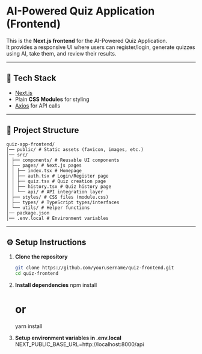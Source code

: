 # AI-Powered Quiz Application (Frontend)

This is the **Next.js frontend** for the AI-Powered Quiz Application.  
It provides a responsive UI where users can register/login, generate quizzes using AI, take them, and review their results.

---

## 🚀 Tech Stack
- [Next.js](https://nextjs.org/)
- Plain **CSS Modules** for styling
- [Axios](https://axios-http.com/) for API calls

---

## 📂 Project Structure
```
quiz-app-frontend/
│── public/ # Static assets (favicon, images, etc.)
│── src/
│ ├── components/ # Reusable UI components
│ ├── pages/ # Next.js pages
│ │ ├── index.tsx # Homepage
│ │ ├── auth.tsx # Login/Register page
│ │ ├── quiz.tsx # Quiz creation page
│ │ ├── history.tsx # Quiz history page
│ │ └── api/ # API integration layer
│ ├── styles/ # CSS files (module.css)
│ ├── types/ # TypeScript types/interfaces
│ └── utils/ # Helper functions
│── package.json
│── .env.local # Environment variables
```

---

## ⚙️ Setup Instructions

1. **Clone the repository**
   ```bash
   git clone https://github.com/yourusername/quiz-frontend.git
   cd quiz-frontend
2. **Install dependencies**
   npm install
    # or
    yarn install
   
4. **Setup environment variables in .env.local**
  NEXT_PUBLIC_BASE_URL=http://localhost:8000/api

